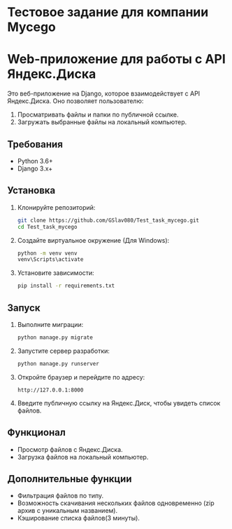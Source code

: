 # Тестовое задание для компании Mycego

# Web-приложение для работы с API Яндекс.Диска 

Это веб-приложение на Django, которое взаимодействует с API Яндекс.Диска. Оно позволяет пользователю:
1. Просматривать файлы и папки по публичной ссылке.
2. Загружать выбранные файлы на локальный компьютер.

## Требования

- Python 3.6+
- Django 3.x+
  

## Установка

1. Клонируйте репозиторий:

    ```bash
    git clone https://github.com/GSlav080/Test_task_mycego.git
    cd Test_task_mycego
    ```

2. Создайте виртуальное окружение (Для Windows):

    ```bash
    python -m venv venv
    venv\Scripts\activate 
    ```

3. Установите зависимости:

    ```bash
    pip install -r requirements.txt
    ```


## Запуск

1. Выполните миграции:

    ```bash
    python manage.py migrate
    ```

2. Запустите сервер разработки:

    ```bash
    python manage.py runserver
    ```

3. Откройте браузер и перейдите по адресу:

    ```
    http://127.0.0.1:8000
    ```

4. Введите публичную ссылку на Яндекс.Диск, чтобы увидеть список файлов.

## Функционал

- Просмотр файлов с Яндекс.Диска.
- Загрузка файлов на локальный компьютер.

## Дополнительные функции 

- Фильтрация файлов по типу.
- Возможность скачивания нескольких файлов одновременно (zip архив с уникальным названием).
- Кэширование списка файлов(3 минуты).




